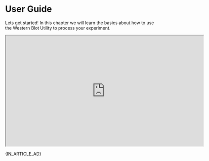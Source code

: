 # User Guide

Lets get started! In this chapter we will learn the basics about how to use the Western Blot Utility to process your experiment.

<iframe width="640" height="360" src="https://youtube.com/embed/qmUocK8RJ48">
    Demo of the Western Blot Utility being used for western blot analysis.
</iframe>

{IN_ARTICLE_AD}
